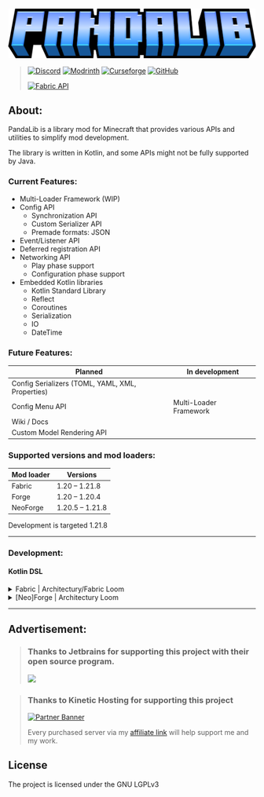 ![banner.png](https://github.com/ThePandaOliver/Readme-Assets/blob/main/pandalib/banner.png?raw=true)

> [![Discord](https://img.shields.io/discord/1021703635178115122?style=for-the-badge&logo=discord&label=Discord&labelColor=black&color=lightblue)](https://discord.gg/wjPt4vEfXb)
> [![Modrinth](https://img.shields.io/modrinth/dt/mEEGbEIu?style=for-the-badge&logo=modrinth&label=Modrinth&labelColor=black&color=green)](https://modrinth.com/mod/pandalib)
> [![Curseforge](https://img.shields.io/curseforge/dt/975460?style=for-the-badge&logo=curseforge&label=Curseforge&labelColor=black&color=red)](https://www.curseforge.com/minecraft/mc-mods/pandalib)
> [![GitHub](https://img.shields.io/github/downloads/PandaDap2006/PandaLib/total?style=for-the-badge&logo=github&label=Github&labelColor=black&color=white)](https://github.com/PandaDap2006/PandaLib)
>
> [![Fabric API](https://img.shields.io/badge/Fabric%20API-REQUIRED%20for%20Fabric-1?style=for-the-badge&labelColor=black&color=gold)](https://www.curseforge.com/minecraft/mc-mods/fabric-api)

## About:

PandaLib is a library mod for Minecraft that provides various APIs and utilities to simplify mod development.

The library is written in Kotlin, and some APIs might not be fully supported by Java.

### Current Features:

- Multi-Loader Framework (WIP)
- Config API
  - Synchronization API
  - Custom Serializer API
  - Premade formats: JSON
- Event/Listener API
- Deferred registration API
- Networking API
  - Play phase support
  - Configuration phase support
- Embedded Kotlin libraries
  - Kotlin Standard Library
  - Reflect
  - Coroutines
  - Serialization
  - IO
  - DateTime

### Future Features:

| Planned                                          | In development         |
|--------------------------------------------------|------------------------|
| Config Serializers (TOML, YAML, XML, Properties) |                        |
| Config Menu API                                  | Multi-Loader Framework |
| Wiki / Docs                                      |                        |
| Custom Model Rendering API                       |                        |

### Supported versions and mod loaders:

| Mod loader | Versions        |
|------------|-----------------|
| Fabric     | 1.20 – 1.21.8   |
| Forge      | 1.20 – 1.20.4   |
| NeoForge   | 1.20.5 – 1.21.8 |

Development is targeted 1.21.8

---

### Development:

#### Kotlin DSL

<details>
<summary>Fabric | Architectury/Fabric Loom</summary>

```kotlin
repositories {
	mavenCentral()
	maven {
		name = "Github"
		url = uri("https://maven.pkg.github.com/ThePandaOliver/Forgix")
		credentials {
			username = System.getenv("GITHUB_USER")
			password = System.getenv("GITHUB_API_TOKEN")
		}
	}
}

dependencies {
	modApi("dev.pandasystems:pandalib-fabric:<version>")
}
```

</details>
<details>
<summary>[Neo]Forge | Architectury Loom</summary>

```kotlin
repositories {
	mavenCentral()
	maven {
		name = "Github"
		url = uri("https://maven.pkg.github.com/ThePandaOliver/Forgix")
		credentials {
			username = System.getenv("GITHUB_USER")
			password = System.getenv("GITHUB_API_TOKEN")
		}
	}
}

dependencies {
	modApi("dev.pandasystems:pandalib-forge:<version>") // Forge
	modApi("dev.pandasystems:pandalib-neoforge:<version>") // NeoForge

	forgeRuntimeLibrary(kotlin("stdlib"))
	forgeRuntimeLibrary(kotlin("stdlib-jdk8"))[README.md](../../Documents/GitHub/ThePandaOliver/README.md)
	forgeRuntimeLibrary(kotlin("stdlib-jdk7"))
	forgeRuntimeLibrary(kotlin("reflect", version = "2.2.0"))
	forgeRuntimeLibrary("org.jetbrains.kotlinx:kotlinx-coroutines-core:1.10.2")
	forgeRuntimeLibrary("org.jetbrains.kotlinx:kotlinx-coroutines-jdk8:1.10.2")
	forgeRuntimeLibrary("org.jetbrains.kotlinx:kotlinx-serialization-core:1.8.1")
	forgeRuntimeLibrary("org.jetbrains.kotlinx:kotlinx-serialization-json:1.8.1")
	forgeRuntimeLibrary("org.jetbrains.kotlinx:kotlinx-serialization-cbor:1.8.1")
	forgeRuntimeLibrary("org.jetbrains.kotlinx:kotlinx-datetime:0.6.2")
	forgeRuntimeLibrary("org.jetbrains.kotlinx:kotlinx-io-core:0.7.0")
	forgeRuntimeLibrary("org.jetbrains.kotlinx:kotlinx-io-bytestring:0.7.0")
}
```

</details>

---

## Advertisement:

> ### Thanks to **Jetbrains** for supporting this project with their open source program.
> [<img src="https://resources.jetbrains.com/storage/products/company/brand/logos/jetbrains.svg" width=300px>](https://jb.gg/OpenSourceSupport)

> ### Thanks to **Kinetic Hosting** for supporting this project
> [![Partner Banner](https://github.com/ThePandaOliver/ThePandaOliver/blob/main/assets_for_readme/Support/kinetic_hosting_banner.png?raw=true)](https://t.ly/B1Kui)
>
> Every purchased server via my [affiliate link](https://t.ly/B1Kui) will help support me and my work.

## License

The project is licensed under the GNU LGPLv3